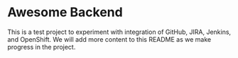 # Awesome Backend

This is a test project to experiment with integration of GitHub, JIRA, Jenkins, and OpenShift. We will add more content to this README as we make progress in the project.

